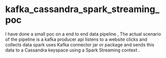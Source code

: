 # kafka_cassandra_spark_streaming_poc
I have done a small poc on a end to end data pipeline , The actual scenario of the
pipeline is a kafka producer api listens to a website clicks and collects data spark uses 
Kafka connector jar or package and sends this data to a Cassandra keyspace using a 
Spark Streaming context .
